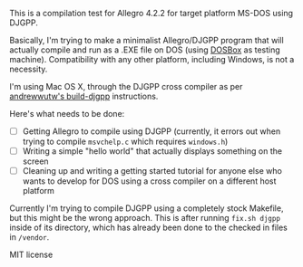 This is a compilation test for Allegro 4.2.2 for target platform MS-DOS using DJGPP.

Basically, I'm trying to make a minimalist Allegro/DJGPP program that will actually compile and run as a .EXE file on DOS (using [DOSBox](http://www.dosbox.com/) as testing machine). Compatibility with any other platform, including Windows, is not a necessity.

I'm using Mac OS X, through the DJGPP cross compiler as per [andrewwutw's build-djgpp](https://github.com/andrewwutw/build-djgpp) instructions.

Here's what needs to be done:

- [ ] Getting Allegro to compile using DJGPP (currently, it errors out when trying to compile `msvchelp.c` which requires `windows.h`)
- [ ] Writing a simple "hello world" that actually displays something on the screen
- [ ] Cleaning up and writing a getting started tutorial for anyone else who wants to develop for DOS using a cross compiler on a different host platform

Currently I'm trying to compile DJGPP using a completely stock Makefile, but this might be the wrong approach. This is after running `fix.sh djgpp` inside of its directory, which has already been done to the checked in files in `/vendor`.

MIT license
